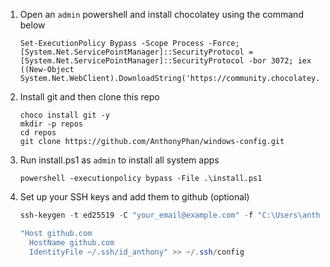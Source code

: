 1. Open an `admin` powershell and install chocolatey using the command below

    ```
    Set-ExecutionPolicy Bypass -Scope Process -Force; [System.Net.ServicePointManager]::SecurityProtocol = [System.Net.ServicePointManager]::SecurityProtocol -bor 3072; iex ((New-Object System.Net.WebClient).DownloadString('https://community.chocolatey.org/install.ps1'))
    ```
2. Install git and then clone this repo
    ```
    choco install git -y
    mkdir -p repos
    cd repos
    git clone https://github.com/AnthonyPhan/windows-config.git
    ```
2. Run install.ps1 as `admin` to install all system apps
    ```
    powershell -executionpolicy bypass -File .\install.ps1    
    ```
3. Set up your SSH keys and add them to github (optional)
    ```powershell
    ssh-keygen -t ed25519 -C "your_email@example.com" -f "C:\Users\anthony/.ssh/id_anthony"
    ```

    ```powershell
    "Host github.com
      HostName github.com
      IdentityFile ~/.ssh/id_anthony" >> ~/.ssh/config
    ```


